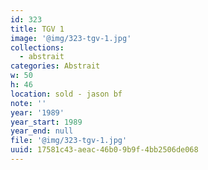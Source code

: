 ```yaml
---
id: 323
title: TGV 1
image: '@img/323-tgv-1.jpg'
collections:
  - abstrait
categories: Abstrait
w: 50
h: 46
location: sold - jason bf
note: ''
year: '1989'
year_start: 1989
year_end: null
file: '@img/323-tgv-1.jpg'
uuid: 17581c43-aeac-46b0-9b9f-4bb2506de068
---
```


